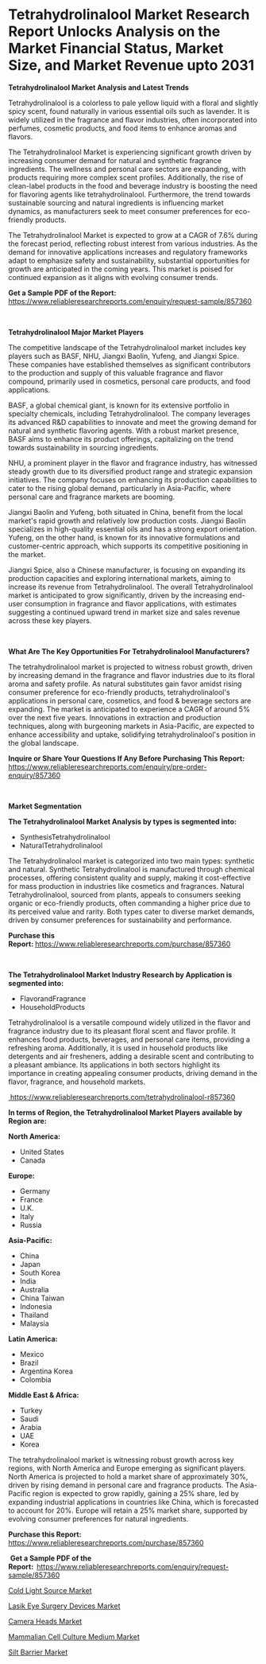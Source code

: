 <p><h1>Tetrahydrolinalool Market Research Report Unlocks Analysis on the Market Financial Status, Market Size, and Market Revenue upto 2031</h1></p><p><strong>Tetrahydrolinalool Market Analysis and Latest Trends</strong></p>
<p><p>Tetrahydrolinalool is a colorless to pale yellow liquid with a floral and slightly spicy scent, found naturally in various essential oils such as lavender. It is widely utilized in the fragrance and flavor industries, often incorporated into perfumes, cosmetic products, and food items to enhance aromas and flavors. </p><p>The Tetrahydrolinalool Market is experiencing significant growth driven by increasing consumer demand for natural and synthetic fragrance ingredients. The wellness and personal care sectors are expanding, with products requiring more complex scent profiles. Additionally, the rise of clean-label products in the food and beverage industry is boosting the need for flavoring agents like tetrahydrolinalool. Furthermore, the trend towards sustainable sourcing and natural ingredients is influencing market dynamics, as manufacturers seek to meet consumer preferences for eco-friendly products. </p><p>The Tetrahydrolinalool Market is expected to grow at a CAGR of 7.6% during the forecast period, reflecting robust interest from various industries. As the demand for innovative applications increases and regulatory frameworks adapt to emphasize safety and sustainability, substantial opportunities for growth are anticipated in the coming years. This market is poised for continued expansion as it aligns with evolving consumer trends.</p></p>
<p><strong>Get a Sample PDF of the Report:&nbsp;</strong> <a href="https://www.reliableresearchreports.com/enquiry/request-sample/857360?utm_campaign=115&utm_medium=2&utm_source=Github&utm_content=ia&utm_term=07112024&utm_id=tetrahydrolinalool">https://www.reliableresearchreports.com/enquiry/request-sample/857360</a></p>
<p>&nbsp;</p>
<p><strong>Tetrahydrolinalool Major Market Players</strong></p>
<p><p>The competitive landscape of the Tetrahydrolinalool market includes key players such as BASF, NHU, Jiangxi Baolin, Yufeng, and Jiangxi Spice. These companies have established themselves as significant contributors to the production and supply of this valuable fragrance and flavor compound, primarily used in cosmetics, personal care products, and food applications.</p><p>BASF, a global chemical giant, is known for its extensive portfolio in specialty chemicals, including Tetrahydrolinalool. The company leverages its advanced R&D capabilities to innovate and meet the growing demand for natural and synthetic flavoring agents. With a robust market presence, BASF aims to enhance its product offerings, capitalizing on the trend towards sustainability in sourcing ingredients.</p><p>NHU, a prominent player in the flavor and fragrance industry, has witnessed steady growth due to its diversified product range and strategic expansion initiatives. The company focuses on enhancing its production capabilities to cater to the rising global demand, particularly in Asia-Pacific, where personal care and fragrance markets are booming.</p><p>Jiangxi Baolin and Yufeng, both situated in China, benefit from the local market's rapid growth and relatively low production costs. Jiangxi Baolin specializes in high-quality essential oils and has a strong export orientation. Yufeng, on the other hand, is known for its innovative formulations and customer-centric approach, which supports its competitive positioning in the market.</p><p>Jiangxi Spice, also a Chinese manufacturer, is focusing on expanding its production capacities and exploring international markets, aiming to increase its revenue from Tetrahydrolinalool. The overall Tetrahydrolinalool market is anticipated to grow significantly, driven by the increasing end-user consumption in fragrance and flavor applications, with estimates suggesting a continued upward trend in market size and sales revenue across these key players.</p></p>
<p>&nbsp;</p>
<p><strong>What Are The Key Opportunities For Tetrahydrolinalool Manufacturers?</strong></p>
<p><p>The tetrahydrolinalool market is projected to witness robust growth, driven by increasing demand in the fragrance and flavor industries due to its floral aroma and safety profile. As natural substitutes gain favor amidst rising consumer preference for eco-friendly products, tetrahydrolinalool's applications in personal care, cosmetics, and food & beverage sectors are expanding. The market is anticipated to experience a CAGR of around 5% over the next five years. Innovations in extraction and production techniques, along with burgeoning markets in Asia-Pacific, are expected to enhance accessibility and uptake, solidifying tetrahydrolinalool's position in the global landscape.</p></p>
<p><strong>Inquire or Share Your Questions If Any Before Purchasing This Report:</strong> <a href="https://www.reliableresearchreports.com/enquiry/pre-order-enquiry/857360?utm_campaign=115&utm_medium=2&utm_source=Github&utm_content=ia&utm_term=07112024&utm_id=tetrahydrolinalool">https://www.reliableresearchreports.com/enquiry/pre-order-enquiry/857360</a></p>
<p>&nbsp;</p>
<p><strong>Market Segmentation</strong></p>
<p><strong>The Tetrahydrolinalool Market Analysis by types is segmented into:</strong></p>
<p><ul><li>SynthesisTetrahydrolinalool</li><li>NaturalTetrahydrolinalool</li></ul></p>
<p><p>The Tetrahydrolinalool market is categorized into two main types: synthetic and natural. Synthetic Tetrahydrolinalool is manufactured through chemical processes, offering consistent quality and supply, making it cost-effective for mass production in industries like cosmetics and fragrances. Natural Tetrahydrolinalool, sourced from plants, appeals to consumers seeking organic or eco-friendly products, often commanding a higher price due to its perceived value and rarity. Both types cater to diverse market demands, driven by consumer preferences for sustainability and performance.</p></p>
<p><strong>Purchase this Report:&nbsp;</strong><a href="https://www.reliableresearchreports.com/purchase/857360?utm_campaign=115&utm_medium=2&utm_source=Github&utm_content=ia&utm_term=07112024&utm_id=tetrahydrolinalool">https://www.reliableresearchreports.com/purchase/857360</a></p>
<p>&nbsp;</p>
<p><strong>The Tetrahydrolinalool Market Industry Research by Application is segmented into:</strong></p>
<p><ul><li>FlavorandFragrance</li><li>HouseholdProducts</li></ul></p>
<p><p>Tetrahydrolinalool is a versatile compound widely utilized in the flavor and fragrance industry due to its pleasant floral scent and flavor profile. It enhances food products, beverages, and personal care items, providing a refreshing aroma. Additionally, it is used in household products like detergents and air fresheners, adding a desirable scent and contributing to a pleasant ambiance. Its applications in both sectors highlight its importance in creating appealing consumer products, driving demand in the flavor, fragrance, and household markets.</p></p>
<p><a href="https://www.reliableresearchreports.com/tetrahydrolinalool-r857360?utm_campaign=115&utm_medium=2&utm_source=Github&utm_content=ia&utm_term=07112024&utm_id=tetrahydrolinalool">&nbsp;https://www.reliableresearchreports.com/tetrahydrolinalool-r857360</a></p>
<p><strong>In terms of Region, the Tetrahydrolinalool Market Players available by Region are:</strong></p>
<p>
    <p> <strong> North America: </strong>
        <ul>
            <li>United States</li>
            <li>Canada</li>
        </ul>
        </p> 
    <p> <strong> Europe: </strong>
        <ul>
            <li>Germany</li>
            <li>France</li>
            <li>U.K.</li>
            <li>Italy</li>
            <li>Russia</li>
        </ul>
        </p> 
    <p> <strong> Asia-Pacific: </strong>
        <ul>
            <li>China</li>
            <li>Japan</li>
            <li>South Korea</li>
            <li>India</li>
            <li>Australia</li>
            <li>China Taiwan</li>
            <li>Indonesia</li>
            <li>Thailand</li>
            <li>Malaysia</li>
        </ul>
        </p> 
    <p> <strong> Latin America: </strong>
        <ul>
            <li>Mexico</li>
            <li>Brazil</li>
            <li>Argentina Korea</li>
            <li>Colombia</li>
        </ul>
        </p> 
    <p> <strong> Middle East & Africa: </strong>
        <ul>
            <li>Turkey</li>
            <li>Saudi</li>
            <li>Arabia</li>
            <li>UAE</li>
            <li>Korea</li>
        </ul>
    </p>
    </p>
<p><p>The tetrahydrolinalool market is witnessing robust growth across key regions, with North America and Europe emerging as significant players. North America is projected to hold a market share of approximately 30%, driven by rising demand in personal care and fragrance products. The Asia-Pacific region is expected to grow rapidly, gaining a 25% share, led by expanding industrial applications in countries like China, which is forecasted to account for 20%. Europe will retain a 25% market share, supported by evolving consumer preferences for natural ingredients.</p></p>
<p><strong>Purchase this Report: </strong><a href="https://www.reliableresearchreports.com/purchase/857360?utm_campaign=115&utm_medium=2&utm_source=Github&utm_content=ia&utm_term=07112024&utm_id=tetrahydrolinalool">https://www.reliableresearchreports.com/purchase/857360</a></p>
<p>&nbsp;<strong>Get a Sample PDF of the Report:&nbsp;&nbsp;</strong><a href="https://www.reliableresearchreports.com/enquiry/request-sample/857360?utm_campaign=115&utm_medium=2&utm_source=Github&utm_content=ia&utm_term=07112024&utm_id=tetrahydrolinalool">https://www.reliableresearchreports.com/enquiry/request-sample/857360</a></p>
<p><strong></strong></p>
<p><p><a href="https://issuu.com/reportprime-2/docs/cold-light-source-market-size-2030._427de662dc5e0e?utm_campaign=115&utm_medium=2&utm_source=Github&utm_content=ia&utm_term=07112024&utm_id=tetrahydrolinalool">Cold Light Source Market</a></p><p><a href="https://issuu.com/reportprime-2/docs/lasik-eye-surgery-devices-market-si_4c9179be94c9e3?utm_campaign=115&utm_medium=2&utm_source=Github&utm_content=ia&utm_term=07112024&utm_id=tetrahydrolinalool">Lasik Eye Surgery Devices Market</a></p><p><a href="https://issuu.com/reportprime-2/docs/camera-heads-market-size-2030.pptx_ef533be3e8aff4?utm_campaign=115&utm_medium=2&utm_source=Github&utm_content=ia&utm_term=07112024&utm_id=tetrahydrolinalool">Camera Heads Market</a></p><p><a href="https://github.com/JavierDDowns/Market-Research-Report-List-1/blob/main/mammalian-cell-culture-medium-market.md?utm_campaign=115&utm_medium=2&utm_source=Github&utm_content=ia&utm_term=07112024&utm_id=tetrahydrolinalool">Mammalian Cell Culture Medium Market</a></p><p><a href="https://github.com/fendtankandh/Market-Research-Report-List-1/blob/main/silt-barrier-market.md?utm_campaign=115&utm_medium=2&utm_source=Github&utm_content=ia&utm_term=07112024&utm_id=tetrahydrolinalool">Silt Barrier Market</a></p></p>
